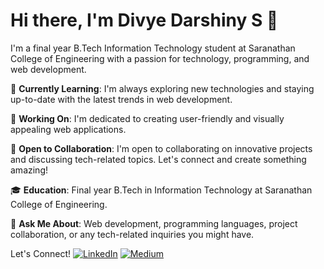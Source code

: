 # Hi there, I'm Divye Darshiny S 👋

I'm a final year B.Tech Information Technology student at Saranathan College of Engineering with a passion for technology, programming, and web development.

🌱 **Currently Learning**: I'm always exploring new technologies and staying up-to-date with the latest trends in web development.

🔭 **Working On**: I'm dedicated to creating user-friendly and visually appealing web applications.

💼 **Open to Collaboration**: I'm open to collaborating on innovative projects and discussing tech-related topics. Let's connect and create something amazing!

🎓 **Education**: Final year B.Tech in Information Technology at Saranathan College of Engineering.

💬 **Ask Me About**: Web development, programming languages, project collaboration, or any tech-related inquiries you might have.

Let's Connect! 
[![LinkedIn](https://img.shields.io/badge/LinkedIn-blue?style=flat-square&logo=linkedin)](https://www.linkedin.com/in/divyedarshiny/) [![Medium](https://img.shields.io/badge/Medium-black?style=flat-square&logo=medium)](https://medium.com/@divyedarshiny)

